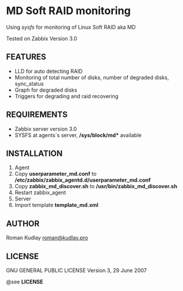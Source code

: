 MD Soft RAID monitoring
=======================

Using _sysfs_ for monitoring of Linux Soft RAID aka MD

Tested on Zabbix Version 3.0

FEATURES
--------
* LLD for auto detecting RAID
* Monitoring of total number of disks, number of degraded disks, sync_status
* Graph for degraded disks
* Triggers for degrading and raid recovering


REQUIREMENTS
------------
* Zabbix server version 3.0
* SYSFS at agents`s server, __/sys/block/md*__ available

INSTALLATION
------------
1. Agent
  1. Copy __userparameter_md.conf__ to __/etc/zabbix/zabbix_agentd.d/userparameter_md.conf__ 
  1. Copy __zabbix_md_discover.sh__ to __/usr/bin/zabbix_md_discover.sh__
  1. Restart zabbix_agent
1. Server
  1. Import template __template_md.xml__

AUTHOR
------
Roman Kudlay roman@kudlay.pro

LICENSE
-------
GNU GENERAL PUBLIC LICENSE Version 3, 29 June 2007

@see __LICENSE__